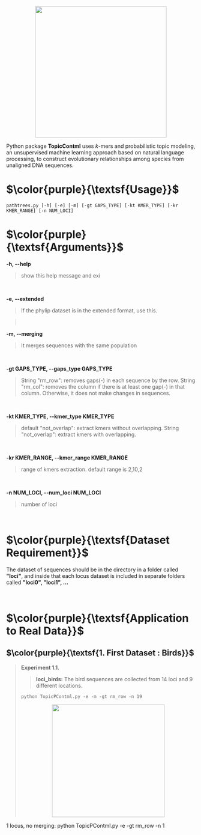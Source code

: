 <div align="center"><img src="https://github.com/TaraKhodaei/TPContml/blob/main/images/workflow.jpg" width="350"/></div>

Python package **TopicContml** uses $k$-mers and probabilistic topic modeling, an unsupervised machine learning approach based on natural language processing, to construct evolutionary relationships among species from unaligned DNA sequences.


# $\color{purple}{\textsf{Usage}}$
    pathtrees.py [-h] [-e] [-m] [-gt GAPS_TYPE] [-kt KMER_TYPE] [-kr KMER_RANGE] [-n NUM_LOCI] 
                        

# $\color{purple}{\textsf{Arguments}}$

**-h, --help**
> show this help message and exi  

<br/>

**-e, --extended**
> If the phylip dataset is in the extended format, use this. 
 
> <br/>

**-m, --merging**
> It merges sequences with the same population

<br/>

**-gt GAPS_TYPE, --gaps_type GAPS_TYPE**
> String "rm_row": removes gaps(-) in each sequence by the row. String "rm_col": romoves the column if there is at least one gap(-) in that column. Otherwise, it does not make changes in sequences.

<br/>

**-kt KMER_TYPE, --kmer_type KMER_TYPE**
> default "not_overlap": extract kmers without overlapping. String "not_overlap": extract kmers with overlapping.

<br/>

**-kr KMER_RANGE, --kmer_range KMER_RANGE**
> range of kmers extraction. default range is 2,10,2

<br/>

**-n NUM_LOCI, --num_loci NUM_LOCI**
> number of loci

<br/>

# $\color{purple}{\textsf{Dataset Requirement}}$
The dataset of sequences should be in the directory in a folder called **"loci"**, and inside that each locus dataset is included in separate folders called **"loci0", "loci1", ...**

<br/>


# $\color{purple}{\textsf{Application to Real Data}}$

## $\color{purple}{\textsf{1. First Dataset : Birds}}$

> **Experiment 1.1**.<br/>
> > **loci_birds:** The bird sequences are collected from 14 loci and 9 different locations.
> ```
> python TopicPContml.py -e -m -gt rm_row -n 19
> ```
> <div align="center"><img src="https://github.com/TaraKhodaei/TPContml/blob/main/images/experiment1_birds.jpg" width="300"/></div>





1 locus, no merging:
python TopicPContml.py -e -gt rm_row -n 1
